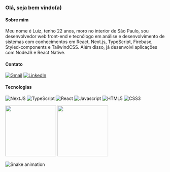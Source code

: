 ### Olá, seja bem vindo(a)

#### Sobre mim
Meu nome é Luiz, tenho 22 anos, moro no interior de São Paulo, sou desenvolvedor web front-end e tecnólogo em análise e desenvolvimento de sistemas com conhecimentos em
React, Next.js, TypeScript, Firebase, Styled-components e TailwindCSS. Além disso, já desenvolvi aplicações com NodeJS e React Native.
#### Contato
[![Gmail](https://img.shields.io/badge/Gmail-D14836?style=for-the-badge&logo=gmail&logoColor=white)](mailto:luizoliveira2808@gmail.com)
[![LinkedIn](https://img.shields.io/badge/LinkedIn-0077B5?style=for-the-badge&logo=linkedin&logoColor=white)](https://www.linkedin.com/in/luiz-oliveira-08/)

#### Tecnologias
![NextJS](https://img.shields.io/badge/next.js-000000?style=for-the-badge&logo=nextdotjs&logoColor=white)
![TypeScript](https://img.shields.io/badge/TypeScript-007ACC?style=for-the-badge&logo=typescript&logoColor=white)
![React](	https://img.shields.io/badge/React-20232A?style=for-the-badge&logo=react&logoColor=61DAFB)
![Javascript](https://img.shields.io/badge/JavaScript-F7DF1E?style=for-the-badge&logo=javascript&logoColor=black)
![HTML5](https://img.shields.io/badge/HTML5-E34F26?style=for-the-badge&logo=html5&logoColor=white)
![CSS3](https://img.shields.io/badge/CSS3-1572B6?style=for-the-badge&logo=css3&logoColor=white)

<div>  
  <img height="160em" src="https://github-readme-stats.vercel.app/api?username=luizsp7m&show_icons=true&count_private=true&hide_border=true&title_color=00bfbf&icon_color=00bfbf&text_color=c9d1d9&bg_color=000fff" /> 
  <img height="160em" src="https://github-readme-stats.vercel.app/api/top-langs/?username=luizsp7m&layout=compact&hide_border=true&title_color=00bfbf&text_color=00bfbf&bg_color=007fff" />
</div>

![Snake animation](https://github.com/luizsp7m/luizsp7m/blob/output/github-contribution-grid-snake.svg)
